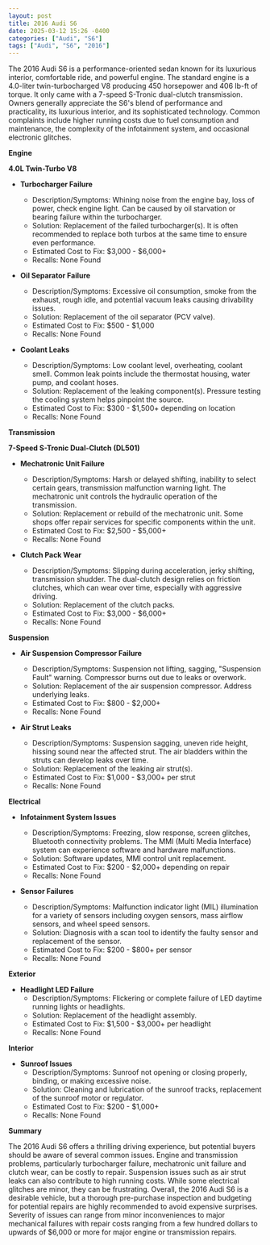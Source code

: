 ```yaml
---
layout: post
title: 2016 Audi S6
date: 2025-03-12 15:26 -0400
categories: ["Audi", "S6"]
tags: ["Audi", "S6", "2016"]
---
```

The 2016 Audi S6 is a performance-oriented sedan known for its luxurious interior, comfortable ride, and powerful engine. The standard engine is a 4.0-liter twin-turbocharged V8 producing 450 horsepower and 406 lb-ft of torque. It only came with a 7-speed S-Tronic dual-clutch transmission. Owners generally appreciate the S6's blend of performance and practicality, its luxurious interior, and its sophisticated technology. Common complaints include higher running costs due to fuel consumption and maintenance, the complexity of the infotainment system, and occasional electronic glitches.

**Engine**

**4.0L Twin-Turbo V8**

*   **Turbocharger Failure**
    *   Description/Symptoms: Whining noise from the engine bay, loss of power, check engine light. Can be caused by oil starvation or bearing failure within the turbocharger.
    *   Solution: Replacement of the failed turbocharger(s). It is often recommended to replace both turbos at the same time to ensure even performance.
    *   Estimated Cost to Fix: $3,000 - $6,000+
    *   Recalls: None Found

*   **Oil Separator Failure**
    *   Description/Symptoms: Excessive oil consumption, smoke from the exhaust, rough idle, and potential vacuum leaks causing drivability issues.
    *   Solution: Replacement of the oil separator (PCV valve).
    *   Estimated Cost to Fix: $500 - $1,000
    *   Recalls: None Found

*   **Coolant Leaks**
    *   Description/Symptoms: Low coolant level, overheating, coolant smell. Common leak points include the thermostat housing, water pump, and coolant hoses.
    *   Solution: Replacement of the leaking component(s). Pressure testing the cooling system helps pinpoint the source.
    *   Estimated Cost to Fix: $300 - $1,500+ depending on location
    *   Recalls: None Found

**Transmission**

**7-Speed S-Tronic Dual-Clutch (DL501)**

*   **Mechatronic Unit Failure**
    *   Description/Symptoms: Harsh or delayed shifting, inability to select certain gears, transmission malfunction warning light. The mechatronic unit controls the hydraulic operation of the transmission.
    *   Solution: Replacement or rebuild of the mechatronic unit. Some shops offer repair services for specific components within the unit.
    *   Estimated Cost to Fix: $2,500 - $5,000+
    *   Recalls: None Found

*   **Clutch Pack Wear**
    *   Description/Symptoms: Slipping during acceleration, jerky shifting, transmission shudder. The dual-clutch design relies on friction clutches, which can wear over time, especially with aggressive driving.
    *   Solution: Replacement of the clutch packs.
    *   Estimated Cost to Fix: $3,000 - $6,000+
    *   Recalls: None Found

**Suspension**

*   **Air Suspension Compressor Failure**
    *   Description/Symptoms: Suspension not lifting, sagging, "Suspension Fault" warning. Compressor burns out due to leaks or overwork.
    *   Solution: Replacement of the air suspension compressor. Address underlying leaks.
    *   Estimated Cost to Fix: $800 - $2,000+
    *   Recalls: None Found

*   **Air Strut Leaks**
    *   Description/Symptoms: Suspension sagging, uneven ride height, hissing sound near the affected strut. The air bladders within the struts can develop leaks over time.
    *   Solution: Replacement of the leaking air strut(s).
    *   Estimated Cost to Fix: $1,000 - $3,000+ per strut
    *   Recalls: None Found

**Electrical**

*   **Infotainment System Issues**
    *   Description/Symptoms: Freezing, slow response, screen glitches, Bluetooth connectivity problems. The MMI (Multi Media Interface) system can experience software and hardware malfunctions.
    *   Solution: Software updates, MMI control unit replacement.
    *   Estimated Cost to Fix: $200 - $2,000+ depending on repair
    *   Recalls: None Found

*   **Sensor Failures**
    *   Description/Symptoms: Malfunction indicator light (MIL) illumination for a variety of sensors including oxygen sensors, mass airflow sensors, and wheel speed sensors.
    *   Solution: Diagnosis with a scan tool to identify the faulty sensor and replacement of the sensor.
    *   Estimated Cost to Fix: $200 - $800+ per sensor
    *   Recalls: None Found

**Exterior**

*   **Headlight LED Failure**
    *   Description/Symptoms: Flickering or complete failure of LED daytime running lights or headlights.
    *   Solution: Replacement of the headlight assembly.
    *   Estimated Cost to Fix: $1,500 - $3,000+ per headlight
    *   Recalls: None Found

**Interior**

*   **Sunroof Issues**
    *   Description/Symptoms: Sunroof not opening or closing properly, binding, or making excessive noise.
    *   Solution: Cleaning and lubrication of the sunroof tracks, replacement of the sunroof motor or regulator.
    *   Estimated Cost to Fix: $200 - $1,000+
    *   Recalls: None Found

**Summary**

The 2016 Audi S6 offers a thrilling driving experience, but potential buyers should be aware of several common issues. Engine and transmission problems, particularly turbocharger failure, mechatronic unit failure and clutch wear, can be costly to repair. Suspension issues such as air strut leaks can also contribute to high running costs. While some electrical glitches are minor, they can be frustrating. Overall, the 2016 Audi S6 is a desirable vehicle, but a thorough pre-purchase inspection and budgeting for potential repairs are highly recommended to avoid expensive surprises. Severity of issues can range from minor inconveniences to major mechanical failures with repair costs ranging from a few hundred dollars to upwards of $6,000 or more for major engine or transmission repairs.

